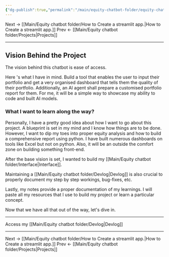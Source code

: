 ```yaml
---
{"dg-publish":true,"permalink":"/main/equity-chatbot-folder/equity-chatbot-assistant/"}
---
```


Next -> [[Main/Equity chatbot folder/How to Create a streamlit app.\|How to Create a streamlit app.]]
Prev <- [[Main/Equity chatbot folder/Projects\|Projects]]

---

## Vision Behind the Project

The vision behind this chatbot is ease of access. 

Here 's what I have in mind. Build a tool that enables the user to input their portfolio and get a very organised dashboard that tells them the quality of their portfolio. Additionally, an AI agent shall prepare a customised portfolio report for them. For me, it will be a simple way to showcase my ability to code and built AI models. 

### What I want to learn along the way?

Personally, I have a pretty good idea about how I want to go about this project. A blueprint is set in my mind and I know how things are to be done. However, I want to dip my toes into proper equity analysis and how to build a comprehensive report using python. I have built numerous dashboards on tools like Excel but not on python. Also, it will be an outside the comfort zone on building something front-end. 

After the base vision is set, I wanted to build my [[Main/Equity chatbot folder/Interface\|Interface]]. 

Maintaining a [[Main/Equity chatbot folder/Devlog\|Devlog]] is also crucial to properly document my step by step workings, bug-fixes, etc. 

Lastly, my notes provide a proper documentation of my learnings. I will paste all my resources that I use to build my project or learn a particular concept. 

Now that we have all that out of the way, let's dive in. 


---

Access my [[Main/Equity chatbot folder/Devlog\|Devlog]] 

---
Next -> [[Main/Equity chatbot folder/How to Create a streamlit app.\|How to Create a streamlit app.]]
Prev <- [[Main/Equity chatbot folder/Projects\|Projects]]